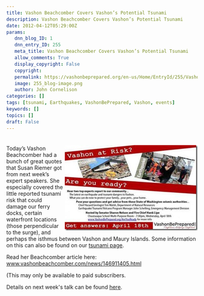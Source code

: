```yaml
---
title: Vashon Beachcomber Covers Vashon’s Potential Tsunami
description: Vashon Beachcomber Covers Vashon’s Potential Tsunami
date: 2012-04-12T05:29:00Z
params:
   dnn_blog_ID: 1
   dnn_entry_ID: 255
   meta_title: Vashon Beachcomber Covers Vashon’s Potential Tsunami
   allow_comments: True
   display_copyright: False
   copyright: 
   permalink: https://vashonbeprepared.org/en-us/Home/EntryId/255/Vashon-Beachcomber-Covers-Vashon-rsquo-s-Potential-Tsunami
   image: 255_blog-image.png
   author: John Cornelison
categories: []
tags: [tsunami, Earthquakes, VashonBePrepared, Vashon, events]
keywords: []
topics: []
draft: False
---
```


<div class="wlWriterHeaderFooter" style="padding-bottom: 4px; margin: 0px; padding-left: 0px; padding-right: 0px; float: none; padding-top: 4px;"></div>
<p><a href="/images/dnnBlog/1/255/Windows-Live-Writer-3f5cc5bff061_1380B-clip_image002_2.jpg"><img width="350" height="225" title="clip_image002" align="right" style="background-image: none;   margin: 0px 0px 5px 5px; padding-left: 0px; padding-right: 0px; display: inline; float: right;   padding-top: 0px;border: 0px;" alt="clip_image002" src="/images/dnnBlog/1/255/Windows-Live-Writer-3f5cc5bff061_1380B-clip_image002_thumb.jpg" /></a>Today&rsquo;s Vashon Beachcomber had a bunch of great quotes that Susan Riemer got from next week&rsquo;s expert speakers. She especially covered the little reported tsunami risk that could damage our ferry docks, certain waterfront locations (those perpendicular to the surge), and perhaps the isthmus between Vashon and Maury Islands. Some information on this can also be found on our <a href="/Areyouready/WhyPrepare/TsunamisSeiches.aspx" target="_blank">tsunami page</a>.</p>
<p>Read her Beachcomber article here: <a href="http://www.vashonbeachcomber.com/news/146911405.html">www.vashonbeachcomber.com/news/146911405.html</a>&nbsp;</p>
<p>(This may only be available to paid subscribers.</p>
<p>Details on next week's talk can be found <a href="/Areyouready.aspx">here</a>.</p>
